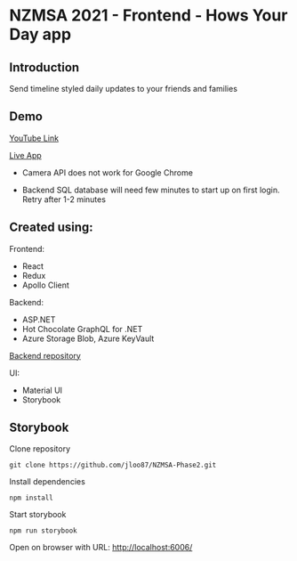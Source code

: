 # NZMSA 2021 - Frontend - Hows Your Day app

## Introduction

Send timeline styled daily updates to your friends and families

## Demo

<a href="https://youtu.be/ADWoIjL8SDE" target="_blank">YouTube Link</a>

[Live App](http://nzmsa-react-2021.azurewebsites.net)

- Camera API does not work for Google Chrome

- Backend SQL database will need few minutes to start up on first login. Retry after 1-2 minutes

## Created using:

Frontend:

- React
- Redux
- Apollo Client

Backend:

- ASP.NET
- Hot Chocolate GraphQL for .NET
- Azure Storage Blob, Azure KeyVault

[Backend repository](https://github.com/jloo87/NZMSA_Phase2_Backend)

UI:

- Material UI
- Storybook


## Storybook

Clone repository

```
git clone https://github.com/jloo87/NZMSA-Phase2.git
```

Install dependencies

```
npm install
```

Start storybook


```
npm run storybook
```


Open on browser with URL: [http://localhost:6006/](http://localhost:6006/)
